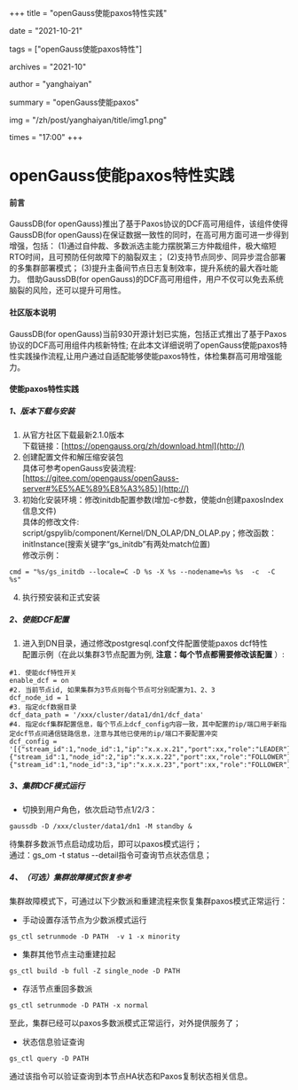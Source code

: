 +++
title = "openGauss使能paxos特性实践"

date = "2021-10-21"

tags = ["openGauss使能paxos特性"]

archives = "2021-10"

author = "yanghaiyan"

summary = "openGauss使能paxos"

img = "/zh/post/yanghaiyan/title/img1.png"

times = "17:00"
+++

# openGauss使能paxos特性实践

#### 前言
GaussDB(for openGauss)推出了基于Paxos协议的DCF高可用组件，该组件使得GaussDB(for openGauss)在保证数据一致性的同时，在高可用方面可进一步得到增强，包括：
(1)通过自仲裁、多数派选主能力摆脱第三方仲裁组件，极大缩短RTO时间，且可预防任何故障下的脑裂双主；
(2)支持节点同步、同异步混合部署的多集群部署模式；
(3)提升主备间节点日志复制效率，提升系统的最大吞吐能力。
借助GaussDB(for openGauss)的DCF高可用组件，用户不仅可以免去系统脑裂的风险，还可以提升可用性。
#### 社区版本说明
GaussDB(for openGauss)当前930开源计划已实施，包括正式推出了基于Paxos协议的DCF高可用组件内核新特性; 在此本文详细说明了openGauss使能paxos特性实践操作流程,让用户通过自适配能够使能paxos特性，体检集群高可用增强能力。

#### 使能paxos特性实践
##### 1、版本下载与安装
1)  从官方社区下载最新2.1.0版本<br> 
下载链接：[https://opengauss.org/zh/download.html](http://)
2)  创建配置文件和解压缩安装包 <br>
具体可参考openGauss安装流程: [https://gitee.com/opengauss/openGauss-server#%E5%AE%89%E8%A3%85）](http://)
3)  初始化安装环境：修改initdb配置参数(增加-c参数，使能dn创建paxosIndex信息文件)<br>
具体的修改文件: script/gspylib/component/Kernel/DN_OLAP/DN_OLAP.py；修改函数：initInstance(搜索关键字“gs_initdb”有两处match位置)<br>
修改示例：
```c{.line-num}
cmd = "%s/gs_initdb --locale=C -D %s -X %s --nodename=%s %s  -c  -C %s"
```
4)  执行预安装和正式安装
##### 2、使能DCF配置
1)  进入到DN目录，通过修改postgresql.conf文件配置使能paxos dcf特性<br>
配置示例（在此以集群3节点配置为例,  **注意：每个节点都需要修改该配置**  ）:
```c{.line-num}
#1. 使能dcf特性开关
enable_dcf = on  
#2. 当前节点id, 如果集群为3节点则每个节点可分别配置为1、2、3 
dcf_node_id = 1  
#3. 指定dcf数据目录
dcf_data_path = '/xxx/cluster/data1/dn1/dcf_data'  
#4. 指定dcf集群配置信息，每个节点上dcf_config内容一致，其中配置的ip/端口用于新指定dcf节点间通信链路信息，注意与其他已使用的ip/端口不要配置冲突 
dcf_config = '[{"stream_id":1,"node_id":1,"ip":"x.x.x.21","port":xx,"role":"LEADER"},{"stream_id":1,"node_id":2,"ip":"x.x.x.22","port":xx,"role":"FOLLOWER"},{"stream_id":1,"node_id":3,"ip":"x.x.x.23","port":xx,"role":"FOLLOWER"}]'
```
##### 3、集群DCF模式运行
- 切换到用户角色，依次启动节点1/2/3：
```c{.line-num}
gaussdb -D /xxx/cluster/data1/dn1 -M standby &
```
待集群多数派节点启动成功后，即可以paxos模式运行；<br>
通过：gs_om -t status --detail指令可查询节点状态信息；

##### 4、（可选）集群故障模式恢复参考
集群故障模式下，可通过以下少数派和重建流程来恢复集群paxos模式正常运行：
- 手动设置存活节点为少数派模式运行
```c{.line-num}
gs_ctl setrunmode -D PATH  -v 1 -x minority
```
- 集群其他节点主动重建拉起
```c{.line-num}
gs_ctl build -b full -Z single_node -D PATH
```
- 存活节点重回多数派
```c{.line-num}
gs_ctl setrunmode -D PATH -x normal
```
至此，集群已经可以paxos多数派模式正常运行，对外提供服务了；
- 状态信息验证查询
```c{.line-num}
gs_ctl query -D PATH
```
通过该指令可以验证查询到本节点HA状态和Paxos复制状态相关信息。
